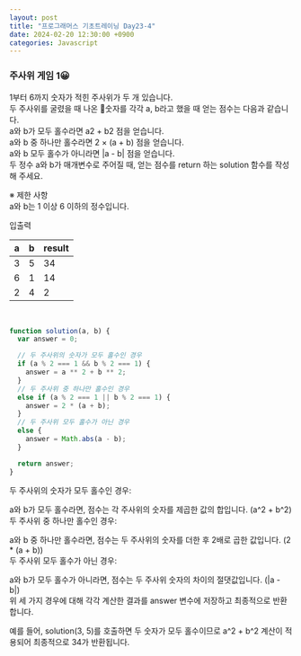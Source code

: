 ```yaml
---
layout: post
title: "프로그래머스 기초트레이닝 Day23-4"
date: 2024-02-20 12:30:00 +0900
categories: Javascript
---
```


### 주사위 게임 1😀

1부터 6까지 숫자가 적힌 주사위가 두 개 있습니다.<br>
두 주사위를 굴렸을 때 나온 숫자를 각각 a, b라고 했을 때 얻는 점수는 다음과 같습니다.<br>
a와 b가 모두 홀수라면 a2 + b2 점을 얻습니다.<br>
a와 b 중 하나만 홀수라면 2 × (a + b) 점을 얻습니다.<br>
a와 b 모두 홀수가 아니라면 |a - b| 점을 얻습니다.<br>
두 정수 a와 b가 매개변수로 주어질 때, 얻는 점수를 return 하는 solution 함수를 작성해 주세요.<br>

※ 제한 사항<br>
a와 b는 1 이상 6 이하의 정수입니다.<br>

입출력 <br>

|  a  |  b  | result |
| :-: | :-: | ------ |
|  3  |  5  | 34     |
|  6  |  1  | 14     |
|  2  |  4  | 2      |

<br>

```javascript
function solution(a, b) {
  var answer = 0;

  // 두 주사위의 숫자가 모두 홀수인 경우
  if (a % 2 === 1 && b % 2 === 1) {
    answer = a ** 2 + b ** 2;
  }
  // 두 주사위 중 하나만 홀수인 경우
  else if (a % 2 === 1 || b % 2 === 1) {
    answer = 2 * (a + b);
  }
  // 두 주사위 모두 홀수가 아닌 경우
  else {
    answer = Math.abs(a - b);
  }

  return answer;
}
```

두 주사위의 숫자가 모두 홀수인 경우:<br>

a와 b가 모두 홀수라면, 점수는 각 주사위의 숫자를 제곱한 값의 합입니다. (a^2 + b^2)<br>
두 주사위 중 하나만 홀수인 경우:<br>

a와 b 중 하나만 홀수라면, 점수는 두 주사위의 숫자를 더한 후 2배로 곱한 값입니다. (2 \* (a + b))<br>
두 주사위 모두 홀수가 아닌 경우:<br>

a와 b가 모두 홀수가 아니라면, 점수는 두 주사위 숫자의 차이의 절댓값입니다. (|a - b|)<br>
위 세 가지 경우에 대해 각각 계산한 결과를 answer 변수에 저장하고 최종적으로 반환합니다.<br>

예를 들어, solution(3, 5)를 호출하면 두 숫자가 모두 홀수이므로 a^2 + b^2 계산이 적용되어 최종적으로 34가 반환됩니다.<br>
